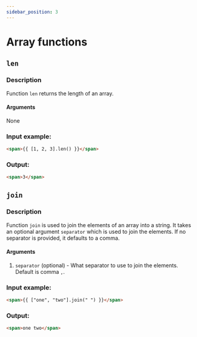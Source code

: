 ```yaml
---
sidebar_position: 3
---
```


# Array functions

## `len`

### Description
Function `len` returns the length of an array.

#### Arguments
None

### Input example:
```html
<span>{{ [1, 2, 3].len() }}</span>
```

### Output:
```html
<span>3</span>
```

## `join`

### Description
Function `join` is used to join the elements of an array into a string. It takes an optional argument `separator` which is used to join the elements. If no separator is provided, it defaults to a comma.

#### Arguments
1. `separator` (optional) - What separator to use to join the elements. Default is comma `,`.

### Input example:
```html
<span>{{ ["one", "two"].join(" ") }}</span>
```

### Output:
```html
<span>one two</span>
```


